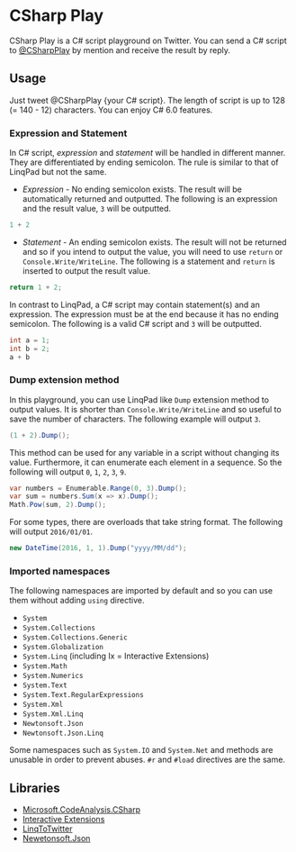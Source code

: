 ﻿#  CSharp Play

CSharp Play is a C# script playground on Twitter. You can send a C# script to [@CSharpPlay](https://twitter.com/CSharpPlay) by mention and receive the result by reply.

## Usage

Just tweet @CSharpPlay {your C# script}. The length of script is up to 128 (= 140 - 12) characters. You can enjoy C# 6.0 features.

### Expression and Statement

In C# script, _expression_ and _statement_ will be handled in different manner. They are differentiated by ending semicolon. The rule is similar to that of LinqPad but not the same.

 - _Expression_ - No ending semicolon exists. The result will be automatically returned and outputted. The following is an expression and the result value, `3` will be outputted.
 ```csharp
1 + 2
 ```

 - _Statement_ - An ending semicolon exists. The result will not be returned and so if you intend to output the value, you will need to use `return` or  `Console.Write/WriteLine`. The following is a statement and `return` is inserted to output the result value.
  ```csharp
return 1 + 2;
 ```

In contrast to LinqPad, a C# script may contain statement(s) and an expression. The expression must be at the end because it has no ending semicolon. The following is a valid C# script and `3` will be outputted.
  ```csharp
int a = 1;
int b = 2;
a + b
 ```

### Dump extension method

In this playground, you can use LinqPad like `Dump` extension method to output values. It is shorter than `Console.Write/WriteLine` and so useful to save the number of characters. The following example will output `3`.
```csharp
(1 + 2).Dump();
```

This method can be used for any variable in a script without changing its value. Furthermore, it can enumerate each element in a sequence. So the following will output `0`, `1`, `2`, `3`, `9`.
```csharp
var numbers = Enumerable.Range(0, 3).Dump();
var sum = numbers.Sum(x => x).Dump();
Math.Pow(sum, 2).Dump();
```

For some types, there are overloads that take string format. The following will output `2016/01/01`.
```csharp
new DateTime(2016, 1, 1).Dump("yyyy/MM/dd");
```

### Imported namespaces

The following namespaces are imported by default and so you can use them without adding `using` directive.

 - `System`
 - `System.Collections`
 - `System.Collections.Generic`
 - `System.Globalization`
 - `System.Linq` (including Ix = Interactive Extensions)
 - `System.Math`
 - `System.Numerics`
 - `System.Text`
 - `System.Text.RegularExpressions`
 - `System.Xml`
 - `System.Xml.Linq`
 - `Newtonsoft.Json`
 - `Newtonsoft.Json.Linq`

Some namespaces such as `System.IO` and `System.Net` and methods are unusable in order to prevent abuses. `#r` and `#load` directives are the same.

## Libraries

 - [Microsoft.CodeAnalysis.CSharp](https://github.com/dotnet/roslyn)
 - [Interactive Extensions](http://rx.codeplex.com/)
 - [LinqToTwitter](https://linqtotwitter.codeplex.com/)
 - [Newetonsoft.Json](http://www.newtonsoft.com/json)
